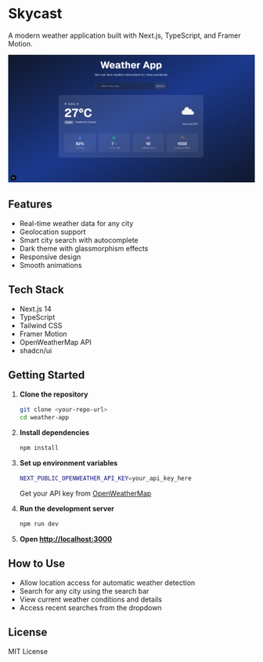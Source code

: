 # Skycast

A modern weather application built with Next.js, TypeScript, and Framer Motion.

[![Weather App Preview](/public/img1.png)](
https://www.youtube.com/watch?v=t87vzKOHKCs)


## Features

- Real-time weather data for any city
- Geolocation support
- Smart city search with autocomplete
- Dark theme with glassmorphism effects
- Responsive design
- Smooth animations

## Tech Stack

- Next.js 14
- TypeScript
- Tailwind CSS
- Framer Motion
- OpenWeatherMap API
- shadcn/ui

## Getting Started

1. **Clone the repository**
   ```bash
   git clone <your-repo-url>
   cd weather-app
   ```

2. **Install dependencies**
   ```bash
   npm install
   ```

3. **Set up environment variables**
   ```bash
   NEXT_PUBLIC_OPENWEATHER_API_KEY=your_api_key_here
   ```
   Get your API key from [OpenWeatherMap](https://openweathermap.org/api)

4. **Run the development server**
   ```bash
   npm run dev
   ```

5. **Open [http://localhost:3000](http://localhost:3000)**

## How to Use

- Allow location access for automatic weather detection
- Search for any city using the search bar
- View current weather conditions and details
- Access recent searches from the dropdown

## License

MIT License